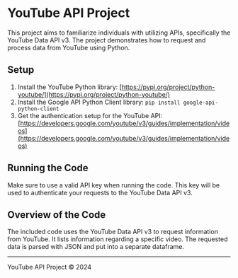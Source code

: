 # YouTube API Project

This project aims to familiarize individuals with utilizing APIs, specifically the YouTube Data API v3. The project demonstrates how to request and process data from YouTube using Python.

## Setup

1. Install the YouTube Python library: [https://pypi.org/project/python-youtube/](https://pypi.org/project/python-youtube/)
2. Install the Google API Python Client library: `pip install google-api-python-client`
3. Get the authentication setup for the YouTube API: [https://developers.google.com/youtube/v3/guides/implementation/videos](https://developers.google.com/youtube/v3/guides/implementation/videos)

## Running the Code

Make sure to use a valid API key when running the code. This key will be used to authenticate your requests to the YouTube Data API v3.

## Overview of the Code

The included code uses the YouTube Data API v3 to request information from YouTube. It lists information regarding a specific video. The requested data is parsed with JSON and put into a separate dataframe.

---

YouTube API Project &copy; 2024
